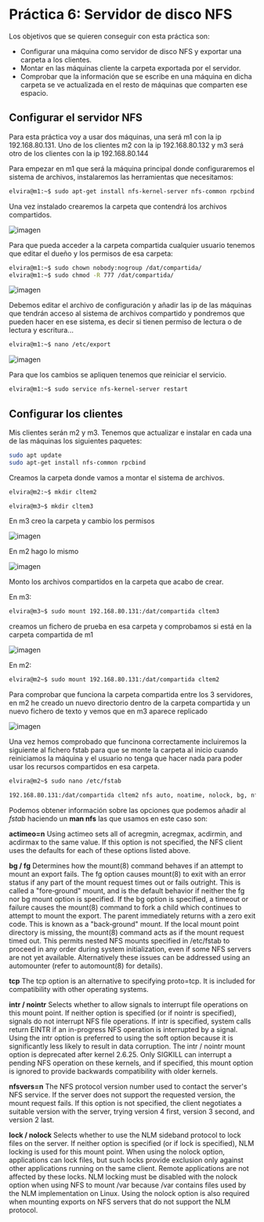 # Práctica 6: Servidor de disco NFS

Los objetivos que se quieren conseguir con esta práctica son:
- Configurar una máquina como servidor de disco NFS y exportar una carpeta a los clientes.
- Montar en las máquinas cliente la carpeta exportada por el servidor.
- Comprobar que la información que se escribe en una máquina en dicha carpeta se ve actualizada en el resto de máquinas que comparten ese espacio.

## Configurar el servidor NFS
Para esta práctica voy a usar dos máquinas, una será m1 con la ip 192.168.80.131. Uno de los clientes m2 con la ip 192.168.80.132 y m3 será otro de los clientes con la ip 192.168.80.144

Para empezar en m1 que será la máquina principal donde configuraremos el sistema de archivos, instalaremos las herramientas que necesitamos:

```bash
elvira@m1:~$ sudo apt-get install nfs-kernel-server nfs-common rpcbind
```

Una vez instalado crearemos la carpeta que contendrá los archivos compartidos.

![imagen](https://github.com/layoel/SWAP2019/blob/master/PRACTICAS/Practica6/imagenes/1.JPG)

Para que pueda acceder a la carpeta compartida cualquier usuario tenemos que editar el dueño y los permisos de esa carpeta:

```bash
elvira@m1:~$ sudo chown nobody:nogroup /dat/compartida/
elvira@m1:~$ sudo chmod -R 777 /dat/compartida/
```
![imagen](https://github.com/layoel/SWAP2019/blob/master/PRACTICAS/Practica6/imagenes/2.JPG)

Debemos editar el archivo de configuración y añadir las ip de las máquinas que tendrán acceso al sistema de archivos compartido y pondremos que pueden hacer en ese sistema, es decir si tienen permiso de lectura o de lectura y escritura...

```bash
elvira@m1:~$ nano /etc/export
```
![imagen](https://github.com/layoel/SWAP2019/blob/master/PRACTICAS/Practica6/imagenes/3.JPG)

Para que los cambios se apliquen tenemos que reiniciar el servicio.

```bash
elvira@m1:~$ sudo service nfs-kernel-server restart
```

## Configurar los clientes

Mis clientes serán m2 y m3. Tenemos que actualizar e instalar en cada una de las máquinas los siguientes paquetes:

```bash
sudo apt update
sudo apt-get install nfs-common rpcbind
```

Creamos la carpeta donde vamos a montar el sistema de archivos.

```bash
elvira@m2:~$ mkdir cltem2

elvira@m3~$ mkdir cltem3
```
En m3 creo la carpeta y cambio los permisos

![imagen](https://github.com/layoel/SWAP2019/blob/master/PRACTICAS/Practica6/imagenes/4.JPG)

En m2 hago lo mismo

![imagen](https://github.com/layoel/SWAP2019/blob/master/PRACTICAS/Practica6/imagenes/6.JPG)


Monto los archivos compartidos en la carpeta que acabo de crear.

En m3:
```bash
elvira@m3~$ sudo mount 192.168.80.131:/dat/compartida cltem3
```
creamos un fichero de prueba en esa carpeta y comprobamos si está en la carpeta compartida de m1

![imagen](https://github.com/layoel/SWAP2019/blob/master/PRACTICAS/Practica6/imagenes/5.JPG)

En m2:
```bash
elvira@m2~$ sudo mount 192.168.80.131:/dat/compartida cltem2
```
Para comprobar que funciona la carpeta compartida entre los 3 servidores, en m2 he creado un nuevo directorio dentro de la carpeta compartida y un nuevo fichero de texto y vemos que en m3 aparece replicado

![imagen](https://github.com/layoel/SWAP2019/blob/master/PRACTICAS/Practica6/imagenes/8.JPG)


Una vez hemos comprobado que funcinona correctamente incluiremos la siguiente al fichero fstab para que se monte la carpeta al inicio cuando reiniciamos la máquina y el usuario no tenga que hacer nada para poder usar los recursos compartidos en esa carpeta.

```bash
elvira@m2~$ sudo nano /etc/fstab

192.168.80.131:/dat/compartida cltem2 nfs auto, noatime, nolock, bg, nfsrvers=3, intr, tcp, actimeo=1800 0 0
```

Podemos obtener información sobre las opciones que podemos añadir al *fstab* haciendo un **man nfs** las que usamos en este caso son:

**actimeo=n** Using actimeo sets all of acregmin, acregmax, acdirmin, and  acdirmax  to  the same value.  If this option is not specified, the NFS client uses the defaults for each of these options listed above.

**bg / fg** Determines how the mount(8) command behaves if an attempt to mount  an  export fails.  The fg option causes mount(8) to exit with an error status if any part of the mount request times out or fails outright.  This  is  called  a  "fore‐ground"  mount,  and  is  the  default behavior if neither the fg nor bg mount option is specified. If the bg option is specified, a timeout or failure causes the  mount(8)  command to fork a child which continues to attempt to mount the export.  The parent immediately returns with a zero exit code. This  is  known  as  a  "back‐ground" mount. If the local mount point directory is missing, the mount(8) command acts as if
the mount request timed out. This permits  nested  NFS  mounts  specified  in /etc/fstab  to proceed in any order during system initialization, even if some NFS servers  are  not  yet  available.   Alternatively  these  issues  can  be
addressed using an automounter (refer to automount(8) for details).

**tcp** The tcp option is an alternative to specifying proto=tcp.  It is included  for
compatibility with other operating systems.

**intr / nointr**  Selects  whether  to  allow signals to interrupt file operations on this mount point. If neither option is specified (or if nointr is specified), signals  do not  interrupt  NFS file operations. If intr is specified, system calls return
EINTR if an in-progress NFS operation is interrupted by a signal. Using the intr option is preferred to using the soft option because it is significantly less likely to result in data corruption. The  intr  /  nointr  mount  option  is  deprecated after kernel 2.6.25.  Only SIGKILL can interrupt a pending NFS operation on these kernels, and if  specified,  this  mount  option  is ignored to provide backwards compatibility with older kernels.

**nfsvers=n** The NFS protocol version number used to contact the server's NFS service.   If the  server  does  not support the requested version, the mount request fails. If this option is not specified, the client negotiates a suitable version with
the server, trying version 4 first, version 3 second, and version 2 last.

**lock / nolock**  Selects whether to use the NLM sideband protocol to lock files on the  server. If  neither option is specified (or if lock is specified), NLM locking is used for this mount point.  When using the nolock  option,  applications  can  lock files,  but  such locks provide exclusion only against other applications running on the same client.  Remote applications are not affected by these locks. NLM locking must be disabled with the nolock option when using  NFS  to  mount /var  because  /var  contains  files  used by the NLM implementation on Linux. Using the nolock option is also required when mounting exports on NFS  servers
that do not support the NLM protocol.
